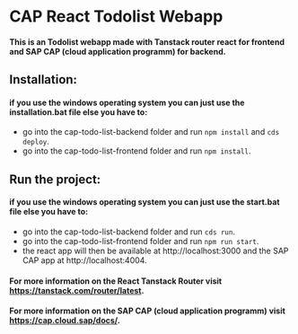 # CAP React Todolist Webapp

#### This is an Todolist webapp made with Tanstack router react for frontend and SAP CAP (cloud application programm) for backend.

## Installation:
#### if you use the windows operating system you can just use the installation.bat file else you have to:
- go into the cap-todo-list-backend folder and run `npm install` and `cds deploy`.
- go into the cap-todo-list-frontend folder and run `npm install`.

## Run the project:
#### if you use the windows operating system you can just use the start.bat file else you have to:
- go into the cap-todo-list-backend folder and run `cds run`.
- go into the cap-todo-list-frontend folder and run `npm run start`.
- the react app will then be available at http://localhost:3000 and the SAP CAP app at http://localhost:4004.

#### For more information on the React Tanstack Router visit https://tanstack.com/router/latest.
#### For more information on the SAP CAP (cloud application programm) visit https://cap.cloud.sap/docs/.

